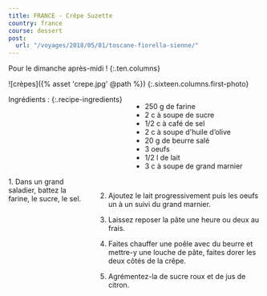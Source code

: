 ```yaml
---
title: FRANCE - Crêpe Suzette
country: france
course: dessert
post:
  url: "/voyages/2018/05/01/toscane-fiorella-sienne/"
---
```


Pour le dimanche après-midi !
{:.ten.columns}
<!--fin extrait-->

![crèpes]({% asset 'crepe.jpg' @path %})
{:.sixteen.columns.first-photo}

<div class="four columns" markdown="1">
Ingrédients :
{:.recipe-ingredients}

- 250 g de farine
- 2 c à soupe de sucre
- 1/2 c à café de sel
- 2 c à soupe d'huile d’olive
- 20 g de beurre salé
- 3 oeufs
- 1/2 l de lait
- 3 c à soupe de grand marnier
</div>

<div class="ten columns" markdown="1">
1. Dans un grand saladier, battez la
farine, le sucre, le sel.

2. Ajoutez le lait progressivement puis les
oeufs un à un suivi du grand marnier.

3. Laissez reposer la pâte une heure ou
deux au frais.

4. Faites chauffer une poêle avec du
beurre et mettre-y une louche de pâte,
faites dorer les deux côtés de la crêpe.

5. Agrémentez-la de sucre roux et de jus de
citron.
</div>
